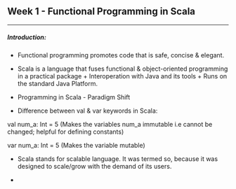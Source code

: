 ## Week 1 - Functional Programming in Scala
--------------------------------------------

##### Introduction:

* Functional programming promotes code that is safe, concise & elegant.

* Scala is a language that fuses functional & object-oriented programming in a practical package + Interoperation with Java and its tools + Runs on the standard Java Platform.

* Programming in Scala - Paradigm Shift

* Difference between val & var keywords in Scala: 

val num_a: Int = 5 (Makes the variables num_a immutable i.e cannot be changed; helpful for defining constants)

var num_a: Int = 5 (Makes the variable mutable)

* Scala stands for scalable language. It was termed so, because it was designed to scale/grow with the demand of its users.

* 






  
